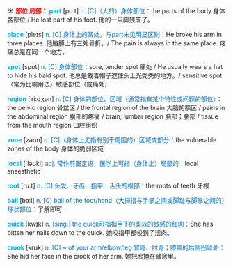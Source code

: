 ☀ <font color="red">**部位 局部：**</font>
<font color="sky blue">**part**</font> [pɑːt] 
<font color="#0070c0">n. [C]（人的）身体部位：</font>the parts of the body 身体各部位 / He lost part of his foot. 他的一只脚残废了。

<font color="sky blue">**place**</font> [pleɪs] 
<font color="#0070c0">n. [C] 身体上的某处。与part未见明显区别：</font>He broke his arm in three places. 他胳膊上有三处骨折。/ The pain is always in the same place. 疼痛总是在同一个地方。

<font color="sky blue">**spot**</font> [spɒt] 
<font color="#0070c0">n. [C] 身体部位：</font>sore, tender spot 痛处 / He usually wears a hat to hide his bald spot. 他总是戴着帽子遮住头上光秃秃的地方。/ sensitive spot（常为比喻用法）敏感部位（或痛处）
           
<font color="sky blue">**region**</font> [ˈri:dʒən]
<font color="#0070c0">n. [C] 身体的部位、区域（通常指有某个特性或问题的部位）：</font>the pelvic region 骨盆区 / the frontal region of the brain 大脑的额区 / pains in the abdominal region 腹部的疼痛 / brain, lumbar region 脑部；腰部 / tissue from the mouth region 口腔组织

<font color="sky blue">**zone**</font> [zəʊn] 
<font color="#0070c0">n. [C]（身体上尤指有别于周围的）区域或部分：</font>the vulnerable zones of the body 身体的脆弱区域

<font color="sky blue">**local**</font> ['ləʊkl] 
<font color="#0070c0">adj. 常作前置定语，医学上可指（身体上）局部的：</font>local anaesthetic

<font color="sky blue">**root**</font> [ru:t] 
<font color="#0070c0">n. [C] 头发、牙齿、指甲、舌头的根部：</font>the roots of teeth 牙根

<font color="sky blue">**ball**</font> [bɔ:l] 
<font color="#0070c0">n. [C] ball of the foot/hand（大拇指与手掌之间或脚趾与脚掌之间的）球状部位：</font>了解即可

<font color="sky blue">**quick**</font> [kwɪk] 
<font color="#0070c0">n. [sing.] the quick可指指甲下的柔软的敏感的红肉：</font>She has bitten her nails down to the quick. 她咬指甲都咬到了活肉。
           
<font color="sky blue">**crook**</font> [krʊk]
<font color="#0070c0">n. [C] ~ of your arm/elbow/leg 臂弯、肘弯；膝盖的后侧拐弯处：</font>She hid her face in the crook of her arm. 她把脸掩在臂弯里。

